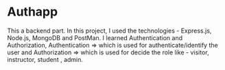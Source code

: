 # Authapp
This a backend part. In this project, I used the technologies - Express.js, Node.js, MongoDB and PostMan. I learned Authentication and Authorization, Authentication => which is used for authenticate/identify the user and Authorization => which is used for decide the role like - visitor, instructor, student , admin. 
